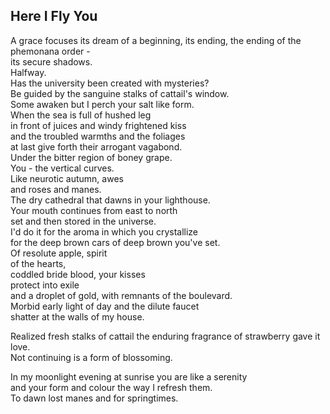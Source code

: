 Here I Fly You
--------------
A grace focuses its dream of a beginning, its ending, the ending of the phemonana order -  
its secure shadows.  
Halfway.  
Has the university been created with mysteries?  
Be guided by the sanguine stalks of cattail's window.  
Some awaken but I perch your salt like form.  
When the sea is full of hushed leg  
in front of juices and windy frightened kiss  
and the troubled warmths and the foliages  
at last give forth their arrogant vagabond.  
Under the bitter region of boney grape.  
You - the vertical curves.  
Like neurotic autumn, awes  
and roses and manes.  
The dry cathedral that dawns in your lighthouse.  
Your mouth continues from east to north  
set and then stored in the universe.  
I'd do it for the aroma in which you crystallize  
for the deep brown cars of deep brown you've set.  
Of resolute apple, spirit  
of the hearts,  
coddled bride blood, your kisses  
protect into exile  
and a droplet of gold, with remnants of the boulevard.  
Morbid early light of day and the dilute faucet  
shatter at the walls of my house.  
  
Realized fresh stalks of cattail the enduring fragrance of strawberry gave it love.  
Not continuing is a form of blossoming.  
  
In my moonlight evening at sunrise you are like a serenity  
and your form and colour the way I refresh them.  
To dawn lost manes and for springtimes.  

